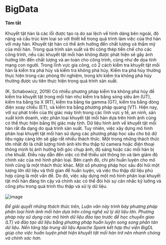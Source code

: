 # BigData
**Tóm tắt**
  <br> <br>
  Khuyết tật hàn là các lỗi được tạo ra do sai lệch về hình dáng bên ngoài, độ nặng và cấu trúc kim loại so với thiết kế trong quá trình làm việc của thợ hàn với máy hàn. Khuyết tật hàn có thể ảnh hưởng đến chất lượng và thẩm mỹ của mối hàn. Trong quá trình sản xuất và thi công thép tiền chế cho các công trình, nếu các khuyết tật mối hàn không được phát hiện sẽ gây ảnh hưởng lớn đến chất lượng và an toàn cho công trình, cũng như đe dọa tính mạng con người. Trong lĩnh vực gia công, có 2 cách kiểm tra khuyết tật mối hàn là kiểm tra phá hủy và kiểm tra không phá hủy. Kiểm tra phá hủy thường thực hiện trong các phòng thí nghiệm, trong khi kiểm tra không phá hủy thường được ưu tiên thực hiện trong quá trình sản xuất.
<br> <br>
  (K. Schabowicz, 2019) Có nhiều phương pháp kiểm tra không phá hủy để kiểm tra khuyết tật trong mối hàn như kiểm tra bằng sóng siêu âm (UT), kiểm tra bằng tia X (RT), kiểm tra bằng tia gamma (GT), kiểm tra bằng dòng điện xoay chiều (ET), và kiểm tra bằng phương pháp quang (VT). Hiện nay, với sự phát triển của thị giác máy tính trong các lĩnh vực y tế, an ninh, sản xuất kinh doanh, việc phân loại khuyết tật mối hàn dựa trên hình ảnh cũng có thể thực hiện bằng thị giác máy tính.
Dữ liệu hình ảnh về khuyết tật mối hàn rất đa dạng do quá trình sản xuất. Tuy nhiên, việc xây dựng mô hình phân loại khuyết tật mối hàn sử dụng các phương pháp học sâu cho bộ dữ liệu ngày càng lớn sẽ gặp rất nhiều thách thức. Một trong những thách thức lớn nhất đó là chất lượng hình ảnh khi thu thập từ camera hoặc điện thoại thông minh bị ảnh hưởng bởi góc chụp ảnh, độ sáng hoặc các mối hàn bị che khuất. Điều này dẫn đến việc có thể thiếu sót thông tin và làm giảm độ chính xác của mô hình phân loại. Bên cạnh đó, chi phí huấn luyện cho mô hình cũng là một thách thức khác. Một số phương pháp học sâu đòi hỏi một lượng lớn dữ liệu và thời gian để huấn luyện, và việc thu thập dữ liệu phù hợp cũng là một vấn đề. Do đó, việc xây dựng một mô hình phân loại khuyết tật mối hàn đáng tin cậy và chính xác có thể đòi hỏi sự cân nhắc kỹ lưỡng và công phu trong quá trình thu thập và xử lý dữ liệu.
<br> <br>
![image](https://github.com/xuanhuyid/BigData/assets/100065035/b1c85514-1c85-4aaf-91d4-7c6a49a2ff2b)

  *Để giải quyết những thách thức trên, Luận văn này trình bày phương pháp phân loại hình ảnh mối hàn dựa trên công nghệ xử lý dữ liệu lớn. Phương pháp này sử dụng các mô hình dữ liệu đào tạo trước để học chuyển giao (LT) và đào tạo dữ liệu bằng phương pháp huấn luyện song song phân tán dữ liệu. Nền tảng tập trung dữ liệu Apache Spark kết hợp thư viện BigDL giúp cho việc huấn luyện phát hiện khuyết tật mối hàn trở nên nhanh chóng và chính xác hơn.*
